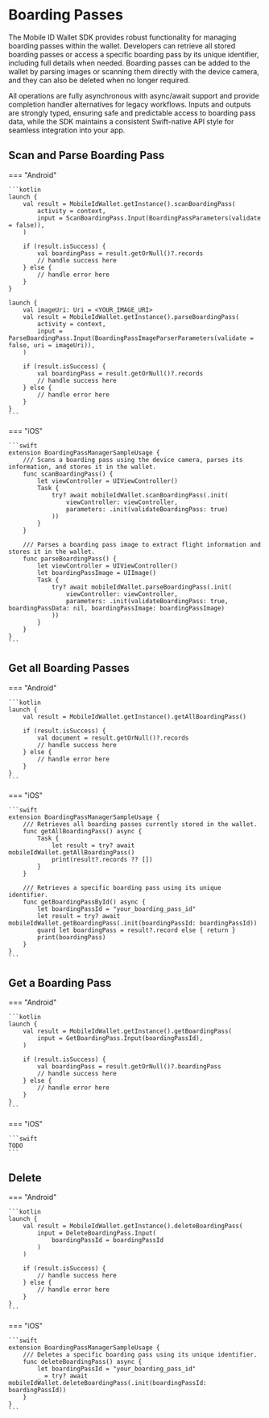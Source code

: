 # Boarding Passes

The Mobile ID Wallet SDK provides robust functionality for managing boarding passes within the wallet. Developers can retrieve all stored boarding passes or access a specific boarding pass by its unique identifier, including full details when needed. Boarding passes can be added to the wallet by parsing images or scanning them directly with the device camera, and they can also be deleted when no longer required. 

All operations are fully asynchronous with async/await support and provide completion handler alternatives for legacy workflows. Inputs and outputs are strongly typed, ensuring safe and predictable access to boarding pass data, while the SDK maintains a consistent Swift-native API style for seamless integration into your app.


## Scan and Parse Boarding Pass

=== "Android"

    ```kotlin
	launch {
        val result = MobileIdWallet.getInstance().scanBoardingPass(
            activity = context,
            input = ScanBoardingPass.Input(BoardingPassParameters(validate = false)),
        )

        if (result.isSuccess) {
            val boardingPass = result.getOrNull()?.records
            // handle success here
        } else {
            // handle error here
        }
    }

    launch {
        val imageUri: Uri = <YOUR_IMAGE_URI>
        val result = MobileIdWallet.getInstance().parseBoardingPass(
            activity = context,
            input = ParseBoardingPass.Input(BoardingPassImageParserParameters(validate = false, uri = imageUri)),
        )

        if (result.isSuccess) {
            val boardingPass = result.getOrNull()?.records
            // handle success here
        } else {
            // handle error here
        }
    }
    ```

=== "iOS"

    ```swift
	extension BoardingPassManagerSampleUsage {
	    /// Scans a boarding pass using the device camera, parses its information, and stores it in the wallet.
	    func scanBoardingPass() {
	        let viewController = UIViewController()
	        Task {
	            try? await mobileIdWallet.scanBoardingPass(.init(
	                viewController: viewController,
	                parameters: .init(validateBoardingPass: true)
	            ))
	        }
	    }
	
	    /// Parses a boarding pass image to extract flight information and stores it in the wallet.
	    func parseBoardingPass() {
	        let viewController = UIViewController()
	        let boardingPassImage = UIImage()
	        Task {
	            try? await mobileIdWallet.parseBoardingPass(.init(
	                viewController: viewController,
	                parameters: .init(validateBoardingPass: true, boardingPassData: nil, boardingPassImage: boardingPassImage)
	            ))
	        }
	    }
	}
	```
	
## Get all Boarding Passes 

=== "Android"

    ```kotlin
	launch {
        val result = MobileIdWallet.getInstance().getAllBoardingPass()
    
        if (result.isSuccess) {
            val document = result.getOrNull()?.records
            // handle success here
        } else {
            // handle error here
        }
    }
    ```

=== "iOS"

    ```swift
	extension BoardingPassManagerSampleUsage {
	    /// Retrieves all boarding passes currently stored in the wallet.
	    func getAllBoardingPass() async {
	        Task {
	            let result = try? await mobileIdWallet.getAllBoardingPass()
	            print(result?.records ?? [])
	        }
	    }
	
	    /// Retrieves a specific boarding pass using its unique identifier.
	    func getBoardingPassById() async {
	        let boardingPassId = "your_boarding_pass_id"
	        let result = try? await mobileIdWallet.getBoardingPass(.init(boardingPassId: boardingPassId))
	        guard let boardingPass = result?.record else { return }
	        print(boardingPass)
	    }
	}
	```

## Get a Boarding Pass

=== "Android"

    ```kotlin
	launch {
        val result = MobileIdWallet.getInstance().getBoardingPass(
            input = GetBoardingPass.Input(boardingPassId),
        )
    
        if (result.isSuccess) {
            val boardingPass = result.getOrNull()?.boardingPass
            // handle success here
        } else {
            // handle error here
        }
    }
    ```

=== "iOS"

    ```swift
    TODO
    ```
	
## Delete

=== "Android"

    ```kotlin
	launch {
        val result = MobileIdWallet.getInstance().deleteBoardingPass(
            input = DeleteBoardingPass.Input(
                boardingPassId = boardingPassId
            )
        )
    
        if (result.isSuccess) {
            // handle success here
        } else {
            // handle error here
        }
    }
    ```

=== "iOS"

    ```swift
	extension BoardingPassManagerSampleUsage {
	    /// Deletes a specific boarding pass using its unique identifier.
	    func deleteBoardingPass() async {
	        let boardingPassId = "your_boarding_pass_id"
	        _ = try? await mobileIdWallet.deleteBoardingPass(.init(boardingPassId: boardingPassId))
	    }
	}
	```
